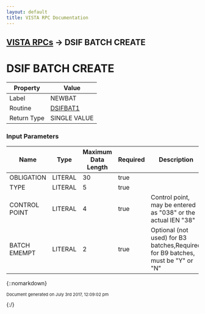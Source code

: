 ```yaml
---
layout: default
title: VISTA RPC Documentation
---
```


## [VISTA RPCs](TableOfContents) &#8594; DSIF BATCH CREATE
# DSIF BATCH CREATE



Property | Value
--- | ---
Label | NEWBAT
Routine | [DSIFBAT1](http://code.osehra.org/dox/Routine_DSIFBAT1_source.html)
Return Type | SINGLE VALUE


### Input Parameters

Name | Type | Maximum Data Length | Required | Description
--- | --- | --- | --- | ---
OBLIGATION | LITERAL | 30 | true | 
TYPE | LITERAL | 5 | true | 
CONTROL POINT | LITERAL | 4 | true | Control point, may be entered as &quot;038&quot; or the actual IEN &quot;38&quot;
BATCH EMEMPT | LITERAL | 2 | true | Optional (not used) for B3 batches,Required for B9 batches, must be &quot;Y&quot; or &quot;N&quot;



{::nomarkdown} <br/><p style="font-size: 11px">Document generated on July 3rd 2017, 12:09:02 pm</p>{:/}